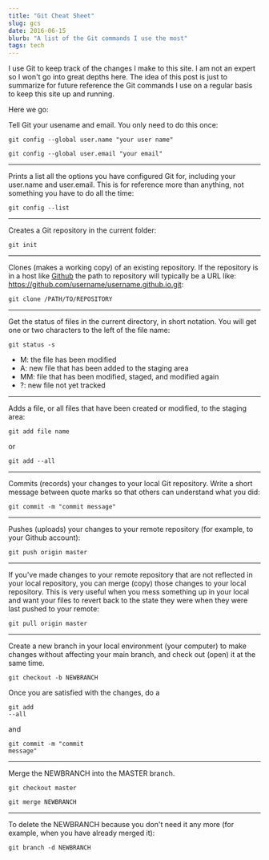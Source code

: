```yaml
---
title: "Git Cheat Sheet"
slug: gcs
date: 2016-06-15
blurb: "A list of the Git commands I use the most"
tags: tech
---
```


I use Git to keep track of the changes I make to this site. I am not an expert so I won't go into great depths here. The idea of this post is just to summarize for future reference the Git commands I use on a regular basis to keep this site up and running. 

Here we go:

Tell Git your usename and email. You only need to do this once:

<pre><code>git config --global user.name "your user name"</code></pre>

<pre><code>git config --global user.email "your email"</code></pre>

-----

Prints a list all the options you have configured Git for, including your user.name and user.email. This is for reference more than anything, not something you have to do all the time:

<pre><code>git config --list</code></pre>

-----

Creates a Git repository in the current folder:

<pre><code>git init</code></pre>

-----

Clones (makes a working copy) of an existing repository. If the repository is in a host like [Github](http://www.github.com) the path to repository will typically be a URL like: https://github.com/username/username.github.io.git:

<pre><code>git clone /PATH/TO/REPOSITORY</code></pre>

-----

Get the status of files in the current directory, in short notation. You will get one or two characters to the left of the file name: 

<pre><code>git status -s</code></pre>

* M: the file has been modified
* A: new file that has been added to the staging area
* MM: file that has been modified, staged, and modified again
* ?: new file not yet tracked

-----

Adds a file, or all files that have been created or modified, to the staging area:

<pre><code>git add file name</code></pre>

or

<pre><code>git add --all</code></pre>

-----

Commits (records) your changes to your local Git repository. Write a short message between quote marks so that others can understand what you did:

<pre><code>git commit -m "commit message"</code></pre>

-----

Pushes (uploads) your changes to your remote repository (for example, to your Github account):

<pre><code>git push origin master</code></pre>

-----

If you've made changes to your remote repository that are not reflected in your local repository, you can merge (copy) those changes to your local repository. This is very useful when you mess something up in your local and want your files to revert back to the state they were when they were last pushed to your remote:

<pre><code>git pull origin master</code></pre>

-----

Create a new branch in your local environment (your computer) to make changes without affecting your main branch, and check out (open) it at the same time.

<pre><code>git checkout -b NEWBRANCH</code></pre>

Once you are satisfied with the changes, do a <pre><code>git add --all</code></pre> and <pre><code>git commit -m "commit message"</code></pre>

-----

Merge the NEWBRANCH into the MASTER branch.

<pre><code>git checkout master</code></pre>

<pre><code>git merge NEWBRANCH</code></pre>

-----

To delete the NEWBRANCH because you don't need it any more (for example, when you have already merged it):

<pre><code>git branch -d NEWBRANCH</code></pre>
